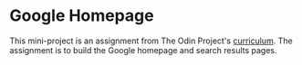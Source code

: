# Google Homepage

This mini-project is an assignment from The Odin Project's [curriculum](http://www.theodinproject.com/courses/web-development-101/lessons/html-css). 
The assignment is to build the Google homepage and search results pages.


